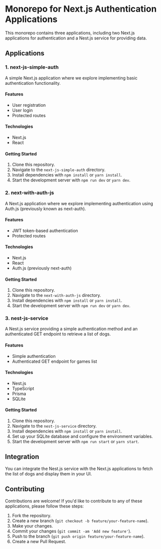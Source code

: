 # Monorepo for Next.js Authentication Applications

This monorepo contains three applications, including two Next.js applications for authentication and a Nest.js service for providing data.

## Applications

### 1. next-js-simple-auth

A simple Next.js application where we explore implementing basic authentication functionality.

#### Features

- User registration
- User login
- Protected routes

#### Technologies

- Next.js
- React

#### Getting Started

1. Clone this repository.
2. Navigate to the `next-js-simple-auth` directory.
3. Install dependencies with `npm install` or `yarn install`.
4. Start the development server with `npm run dev` or `yarn dev`.

### 2. next-with-auth-js

A Next.js application where we explore implementing authentication using Auth.js (previously known as next-auth).

#### Features

- JWT token-based authentication
- Protected routes

#### Technologies

- Next.js
- React
- Auth.js (previously next-auth)

#### Getting Started

1. Clone this repository.
2. Navigate to the `next-with-auth-js` directory.
3. Install dependencies with `npm install` or `yarn install`.
4. Start the development server with `npm run dev` or `yarn dev`.

### 3. nest-js-service

A Nest.js service providing a simple authentication method and an authenticated GET endpoint to retrieve a list of dogs.

#### Features

- Simple authentication
- Authenticated GET endpoint for games list

#### Technologies

- Nest.js
- TypeScript
- Prisma
- SQLite

#### Getting Started

1. Clone this repository.
2. Navigate to the `nest-js-service` directory.
3. Install dependencies with `npm install` or `yarn install`.
4. Set up your SQLite database and configure the environment variables.
5. Start the development server with `npm run start` or `yarn start`.

## Integration

You can integrate the Nest.js service with the Next.js applications to fetch the list of dogs and display them in your UI.

## Contributing

Contributions are welcome! If you'd like to contribute to any of these applications, please follow these steps:

1. Fork the repository.
2. Create a new branch (`git checkout -b feature/your-feature-name`).
3. Make your changes.
4. Commit your changes (`git commit -am 'Add new feature'`).
5. Push to the branch (`git push origin feature/your-feature-name`).
6. Create a new Pull Request.
